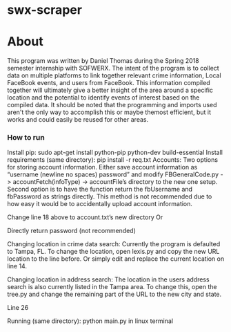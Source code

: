 # swx-scraper

# About 
This program was written by Daniel Thomas during the Spring 2018 semester internship with SOFWERX. The intent of the program is to collect data on multiple platforms to link together relevant crime information, Local FaceBook events, and users from FaceBook. This information compiled together will ultimately give a better insight of the area around a specific location and the potential to identify events of interest based on the compiled data. It should be noted that the programming and imports used aren't the only way to accomplish this or maybe themost efficient, but it works and could easily be reused for other areas. 

### How to run 
Install pip:
sudo apt-get install python-pip python-dev build-essential
Install requirements (same directory):
pip install -r req.txt
Accounts:
Two options for storing account information. Either save account information as “username (newline no spaces) password” and modify FBGeneralCode.py -> accountFetch(infoType) -> accountFile’s directory to the new one setup. Second option is to have the function return the fbUsername and fbPassword as strings directly. This method is not recommended due to how easy it would be to accidentally upload account information.


Change line 18 above to account.txt’s new directory
Or

Directly return password (not recommended) 

Changing location in crime data search:
Currently the program is defaulted to Tampa, FL. To change the location, open lexis.py and copy the new URL location to the line before. Or simply edit and replace the current location on line 14.

Changing location in address search:
The location in the users address search is also currently listed in the Tampa area. To change this, open the tree.py and change the remaining part of the URL to the new city and state.


Line 26

Running (same directory):
python main.py in linux terminal


